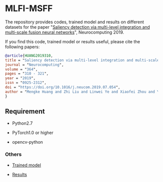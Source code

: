 # MLFI-MSFF
The repository provides codes, trained model and results on different datasets for the paper "[Saliency detection via multi-level integration and multi-scale fusion neural networks](https://www.sciencedirect.com/science/article/pii/S092523121931029X)", Neurocomputing 2019. 
 
If you find this code, trained model or results useful, please cite the following papers:
```bibtex
@article{HUANG2019310,
title = "Saliency detection via multi-level integration and multi-scale fusion neural networks",
journal = "Neurocomputing",
volume = "364",
pages = "310 - 321",
year = "2019",
issn = "0925-2312",
doi = "https://doi.org/10.1016/j.neucom.2019.07.054",
author = "Mengke Huang and Zhi Liu and Linwei Ye and Xiaofei Zhou and Yang Wang",
}
```

## Requirement
* Python2.7

* PyTorch1.0 or higher

* opencv-python

### Others

* [Trained model]()

* [Results]()
